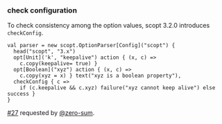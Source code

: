   [27]: https://github.com/scopt/scopt/issues/27
  [@zero-sum]: https://github.com/zero-sum

### check configuration

To check consistency among the option values, scopt 3.2.0 introduces `checkConfig`.

    val parser = new scopt.OptionParser[Config]("scopt") {
      head("scopt", "3.x")
      opt[Unit]('k', "keepalive") action { (x, c) =>
        c.copy(keepalive= true) }
      opt[Boolean]("xyz") action { (x, c) =>
        c.copy(xyz = x) } text("xyz is a boolean property"),
      checkConfig { c =>
        if (c.keepalive && c.xyz) failure("xyz cannot keep alive") else success }
    }

[#27][27] requested by [@zero-sum][@zero-sum].
